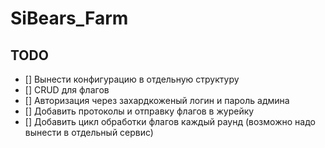 # SiBears_Farm 

## TODO

- [] Вынести конфигурацию в отдельную структуру
- [] CRUD для флагов
- [] Авторизация через захардкоженый логин и пароль админа
- [] Добавить протоколы и отправку флагов в журейку
- [] Добавить цикл обработки флагов каждый раунд (возможно надо вынести в отдельный сервис)